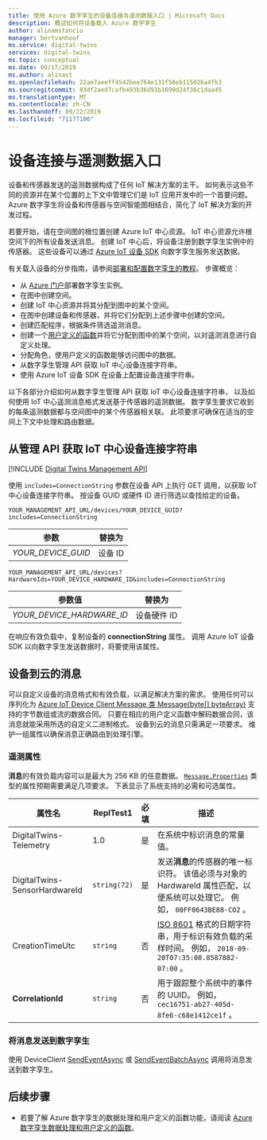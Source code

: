 ```yaml
---
title: 使用 Azure 数字孪生的设备连接与遥测数据入口 | Microsoft Docs
description: 概述如何将设备载入 Azure 数字孪生
author: alinamstanciu
manager: bertvanhoof
ms.service: digital-twins
services: digital-twins
ms.topic: conceptual
ms.date: 09/17/2019
ms.author: alinast
ms.openlocfilehash: 22ae7aeeff4542bee764e131f58eb115026a4fb3
ms.sourcegitcommit: 83df2aed7cafb493b36d93b1699d24f36c1daa45
ms.translationtype: MT
ms.contentlocale: zh-CN
ms.lasthandoff: 09/22/2019
ms.locfileid: "71177106"
---
```

# <a name="device-connectivity-and-telemetry-ingress"></a>设备连接与遥测数据入口

设备和传感器发送的遥测数据构成了任何 IoT 解决方案的主干。 如何表示这些不同的资源并在某个位置的上下文中管理它们是 IoT 应用开发中的一个首要问题。 Azure 数字孪生将设备和传感器与空间智能图相结合，简化了 IoT 解决方案的开发过程。

若要开始，请在空间图的根位置创建 Azure IoT 中心资源。 IoT 中心资源允许根空间下的所有设备发送消息。 创建 IoT 中心后，将设备注册到数字孪生实例中的传感器。 这些设备可以通过 [Azure IoT 设备 SDK](https://docs.microsoft.com/azure/iot-hub/iot-hub-devguide-sdks) 向数字孪生服务发送数据。

有关载入设备的分步指南，请参阅[部署和配置数字孪生的教程](tutorial-facilities-setup.md)。 步骤概览：

- 从 [Azure 门户](https://portal.azure.com)部署数字孪生实例。
- 在图中创建空间。
- 创建 IoT 中心资源并将其分配到图中的某个空间。
- 在图中创建设备和传感器，并将它们分配到上述步骤中创建的空间。
- 创建匹配程序，根据条件筛选遥测消息。
- 创建一个[用户定义的函数](concepts-user-defined-functions.md)并将它分配到图中的某个空间，以对遥测消息进行自定义处理。
- 分配角色，使用户定义的函数能够访问图中的数据。
- 从数字孪生管理 API 获取 IoT 中心设备连接字符串。
- 使用 Azure IoT 设备 SDK 在设备上配置设备连接字符串。

以下各部分介绍如何从数字孪生管理 API 获取 IoT 中心设备连接字符串， 以及如何使用 IoT 中心遥测消息格式发送基于传感器的遥测数据。 数字孪生要求它收到的每条遥测数据都与空间图中的某个传感器相关联。 此项要求可确保在适当的空间上下文中处理和路由数据。

## <a name="get-the-iot-hub-device-connection-string-from-the-management-api"></a>从管理 API 获取 IoT 中心设备连接字符串

[!INCLUDE [Digital Twins Management API](../../includes/digital-twins-management-api.md)]

使用 `includes=ConnectionString` 参数在设备 API 上执行 GET 调用，以获取 IoT 中心设备连接字符串。 按设备 GUID 或硬件 ID 进行筛选以查找给定的设备。

```plaintext
YOUR_MANAGEMENT_API_URL/devices/YOUR_DEVICE_GUID?includes=ConnectionString
```

| 参数 | 替换为 |
| --- | --- |
| *YOUR_DEVICE_GUID* | 设备 ID |

```plaintext
YOUR_MANAGEMENT_API_URL/devices?HardwareIds=YOUR_DEVICE_HARDWARE_ID&includes=ConnectionString
```

| 参数值 | 替换为 |
| --- | --- |
| *YOUR_DEVICE_HARDWARE_ID* | 设备硬件 ID |

在响应有效负载中，复制设备的 **connectionString** 属性。 调用 Azure IoT 设备 SDK 以向数字孪生发送数据时，将要使用该属性。

## <a name="device-to-cloud-message"></a>设备到云的消息

可以自定义设备的消息格式和有效负载，以满足解决方案的需求。 使用任何可以序列化为 [Azure IoT Device Client Message 类 Message(byte[] byteArray)](https://docs.microsoft.com/dotnet/api/microsoft.azure.devices.client.message.-ctor?view=azure-dotnet#Microsoft_Azure_Devices_Client_Message__ctor_System_Byte___) 支持的字节数组或流的数据合同。 只要在相应的用户定义函数中解码数据合同，该消息就能采用所选的自定义二进制格式。 设备到云的消息只需满足一项要求。 维护一组属性以确保消息正确路由到处理引擎。

### <a name="telemetry-properties"></a>遥测属性

 **消息**的有效负载内容可以是最大为 256 KB 的任意数据。 [`Message.Properties`](https://docs.microsoft.com/dotnet/api/microsoft.azure.devices.client.message.properties?view=azure-dotnet) 类型的属性预期需要满足几项要求。 下表显示了系统支持的必需和可选属性。

| 属性名 | ReplTest1 | 必填 | 描述 |
|---|---|---|---|
| DigitalTwins-Telemetry | 1.0 | 是 | 在系统中标识消息的常量值。 |
| DigitalTwins-SensorHardwareId | `string(72)` | 是 | 发送**消息**的传感器的唯一标识符。 该值必须与对象的 HardwareId 属性匹配，以便系统可以处理它。 例如， `00FF0643BE88-CO2` 。 |
| CreationTimeUtc | `string` | 否 | [ISO 8601](https://en.wikipedia.org/wiki/ISO_8601) 格式的日期字符串，用于标识有效负载的采样时间。 例如， `2018-09-20T07:35:00.8587882-07:00` 。 |
| **CorrelationId** | `string` | 否 | 用于跟踪整个系统中的事件的 UUID。 例如， `cec16751-ab27-405d-8fe6-c68e1412ce1f` 。

### <a name="send-your-message-to-digital-twins"></a>将消息发送到数字孪生

使用 DeviceClient [SendEventAsync](https://docs.microsoft.com/dotnet/api/microsoft.azure.devices.client.deviceclient.sendeventasync?view=azure-dotnet) 或 [SendEventBatchAsync](https://docs.microsoft.com/dotnet/api/microsoft.azure.devices.client.deviceclient.sendeventbatchasync?view=azure-dotnet) 调用将消息发送到数字孪生。

## <a name="next-steps"></a>后续步骤

- 若要了解 Azure 数字孪生的数据处理和用户定义的函数功能，请阅读 [Azure 数字孪生数据处理和用户定义的函数](concepts-user-defined-functions.md)。
